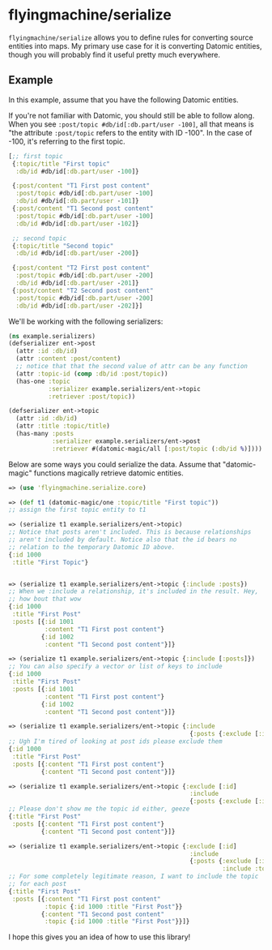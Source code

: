 # flyingmachine/serialize

`flyingmachine/serialize` allows you to define rules for converting
source entities into maps. My primary use case for it is converting
Datomic entities, though you will probably find it useful pretty much
everywhere.

## Example

In this example, assume that you have the following Datomic entities.

If you're not familiar with Datomic, you should still be able to
follow along. When you see `:post/topic #db/id[:db.part/user -100]`,
all that means is "the attribute `:post/topic` refers to the entity
with ID -100". In the case of -100, it's referring to the first topic.

```clojure
[;; first topic
 {:topic/title "First topic"
  :db/id #db/id[:db.part/user -100]}

 {:post/content "T1 First post content"
  :post/topic #db/id[:db.part/user -100]
  :db/id #db/id[:db.part/user -101]}
 {:post/content "T1 Second post content"
  :post/topic #db/id[:db.part/user -100]
  :db/id #db/id[:db.part/user -102]}

 ;; second topic
 {:topic/title "Second topic"
  :db/id #db/id[:db.part/user -200]}

 {:post/content "T2 First post content"
  :post/topic #db/id[:db.part/user -200]
  :db/id #db/id[:db.part/user -201]}
 {:post/content "T2 Second post content"
  :post/topic #db/id[:db.part/user -200]
  :db/id #db/id[:db.part/user -202]}]
```  

We'll be working with the following serializers:

```clojure
(ns example.serializers)
(defserializer ent->post
  (attr :id :db/id)
  (attr :content :post/content)
  ;; notice that that the second value of attr can be any function
  (attr :topic-id (comp :db/id :post/topic))
  (has-one :topic
           :serializer example.serializers/ent->topic
           :retriever :post/topic))

(defserializer ent->topic
  (attr :id :db/id)
  (attr :title :topic/title)
  (has-many :posts
            :serializer example.serializers/ent->post
            :retriever #(datomic-magic/all [:post/topic (:db/id %)])))
```

Below are some ways you could serialize the data. Assume that
"datomic-magic" functions magically retrieve datomic entities.

```clojure
=> (use 'flyingmachine.serialize.core)

=> (def t1 (datomic-magic/one :topic/title "First topic"))
;; assign the first topic entity to t1

=> (serialize t1 example.serializers/ent->topic)
;; Notice that posts aren't included. This is because relationships
;; aren't included by default. Notice also that the id bears no
;; relation to the temporary Datomic ID above.
{:id 1000
 :title "First Topic"}


=> (serialize t1 example.serializers/ent->topic {:include :posts})
;; When we :include a relationship, it's included in the result. Hey,
;; how bout that wow
{:id 1000
 :title "First Post"
 :posts [{:id 1001
          :content "T1 First post content"}
         {:id 1002
          :content "T1 Second post content"}]}

=> (serialize t1 example.serializers/ent->topic {:include [:posts]})
;; You can also specify a vector or list of keys to include
{:id 1000
 :title "First Post"
 :posts [{:id 1001
          :content "T1 First post content"}
         {:id 1002
          :content "T1 Second post content"}]}

=> (serialize t1 example.serializers/ent->topic {:include
                                                  {:posts {:exclude [:id]}}})
;; Ugh I'm tired of looking at post ids please exclude them
{:id 1000
 :title "First Post"
 :posts [{:content "T1 First post content"}
         {:content "T1 Second post content"}]}

=> (serialize t1 example.serializers/ent->topic {:exclude [:id]
                                                  :include
                                                  {:posts {:exclude [:id]}}})
;; Please don't show me the topic id either, geeze
{:title "First Post"
 :posts [{:content "T1 First post content"}
         {:content "T1 Second post content"}]}

=> (serialize t1 example.serializers/ent->topic {:exclude [:id]
                                                  :include
                                                  {:posts {:exclude [:id]
                                                           :include :topic}}})
;; For some completely legitimate reason, I want to include the topic
;; for each post
{:title "First Post"
 :posts [{:content "T1 First post content"
          :topic {:id 1000 :title "First Post"}}
         {:content "T1 Second post content"
          :topic {:id 1000 :title "First Post"}}]}
```

I hope this gives you an idea of how to use this library!
